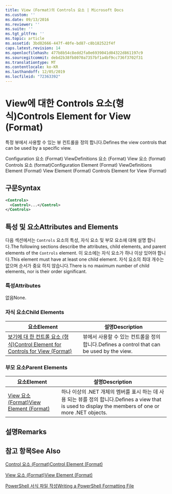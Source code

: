 ```yaml
---
title: View (Format)의 Controls 요소 | Microsoft Docs
ms.custom: ''
ms.date: 09/13/2016
ms.reviewer: ''
ms.suite: ''
ms.tgt_pltfrm: ''
ms.topic: article
ms.assetid: 3bd82666-447f-40fe-bd87-c8b182522f4f
caps.latest.revision: 14
ms.openlocfilehash: 477b8b54c8edd2fa0e6939041d04322d861197c9
ms.sourcegitcommit: debd2b38fb8070a7357bf1a4bf9cc736f3702f31
ms.translationtype: MT
ms.contentlocale: ko-KR
ms.lasthandoff: 12/05/2019
ms.locfileid: "72363392"
---
```

# <a name="controls-element-for-view-format"></a><span data-ttu-id="7bec2-102">View에 대한 Controls 요소(형식)</span><span class="sxs-lookup"><span data-stu-id="7bec2-102">Controls Element for View (Format)</span></span>

<span data-ttu-id="7bec2-103">특정 뷰에서 사용할 수 있는 뷰 컨트롤을 정의 합니다.</span><span class="sxs-lookup"><span data-stu-id="7bec2-103">Defines the view controls that can be used by a specific view.</span></span>

<span data-ttu-id="7bec2-104">Configuration 요소 (Format) ViewDefinitions 요소 (Format) View 요소 (format) Controls 요소 (format)</span><span class="sxs-lookup"><span data-stu-id="7bec2-104">Configuration Element (Format) ViewDefinitions Element (Format) View Element (Format) Controls Element for View (Format)</span></span>

## <a name="syntax"></a><span data-ttu-id="7bec2-105">구문</span><span class="sxs-lookup"><span data-stu-id="7bec2-105">Syntax</span></span>

```xml
<Controls>
  <Control>...</Control>
</Controls>
```

## <a name="attributes-and-elements"></a><span data-ttu-id="7bec2-106">특성 및 요소</span><span class="sxs-lookup"><span data-stu-id="7bec2-106">Attributes and Elements</span></span>

<span data-ttu-id="7bec2-107">다음 섹션에서는 `Controls` 요소의 특성, 자식 요소 및 부모 요소에 대해 설명 합니다.</span><span class="sxs-lookup"><span data-stu-id="7bec2-107">The following sections describe the attributes, child elements, and parent elements of the `Controls` element.</span></span> <span data-ttu-id="7bec2-108">이 요소에는 자식 요소가 하나 이상 있어야 합니다.</span><span class="sxs-lookup"><span data-stu-id="7bec2-108">This element must have at least one child element.</span></span> <span data-ttu-id="7bec2-109">자식 요소의 최대 개수는 없으며 순서가 중요 하지 않습니다.</span><span class="sxs-lookup"><span data-stu-id="7bec2-109">There is no maximum number of child elements, nor is their order significant.</span></span>

### <a name="attributes"></a><span data-ttu-id="7bec2-110">특성</span><span class="sxs-lookup"><span data-stu-id="7bec2-110">Attributes</span></span>

<span data-ttu-id="7bec2-111">없음</span><span class="sxs-lookup"><span data-stu-id="7bec2-111">None.</span></span>

### <a name="child-elements"></a><span data-ttu-id="7bec2-112">자식 요소</span><span class="sxs-lookup"><span data-stu-id="7bec2-112">Child Elements</span></span>

|<span data-ttu-id="7bec2-113">요소</span><span class="sxs-lookup"><span data-stu-id="7bec2-113">Element</span></span>|<span data-ttu-id="7bec2-114">설명</span><span class="sxs-lookup"><span data-stu-id="7bec2-114">Description</span></span>|
|-------------|-----------------|
|[<span data-ttu-id="7bec2-115">보기에 대 한 컨트롤 요소 (형식)</span><span class="sxs-lookup"><span data-stu-id="7bec2-115">Control Element for Controls for View (Format)</span></span>](./control-element-for-controls-for-view-format.md)|<span data-ttu-id="7bec2-116">뷰에서 사용할 수 있는 컨트롤을 정의 합니다.</span><span class="sxs-lookup"><span data-stu-id="7bec2-116">Defines a control that can be used by the view.</span></span>|

### <a name="parent-elements"></a><span data-ttu-id="7bec2-117">부모 요소</span><span class="sxs-lookup"><span data-stu-id="7bec2-117">Parent Elements</span></span>

|<span data-ttu-id="7bec2-118">요소</span><span class="sxs-lookup"><span data-stu-id="7bec2-118">Element</span></span>|<span data-ttu-id="7bec2-119">설명</span><span class="sxs-lookup"><span data-stu-id="7bec2-119">Description</span></span>|
|-------------|-----------------|
|[<span data-ttu-id="7bec2-120">View 요소 (Format)</span><span class="sxs-lookup"><span data-stu-id="7bec2-120">View Element (Format)</span></span>](./view-element-format.md)|<span data-ttu-id="7bec2-121">하나 이상의 .NET 개체의 멤버를 표시 하는 데 사용 되는 뷰를 정의 합니다.</span><span class="sxs-lookup"><span data-stu-id="7bec2-121">Defines a view that is used to display the members of one or more .NET objects.</span></span>|

## <a name="remarks"></a><span data-ttu-id="7bec2-122">설명</span><span class="sxs-lookup"><span data-stu-id="7bec2-122">Remarks</span></span>

## <a name="see-also"></a><span data-ttu-id="7bec2-123">참고 항목</span><span class="sxs-lookup"><span data-stu-id="7bec2-123">See Also</span></span>

[<span data-ttu-id="7bec2-124">Control 요소 (Format)</span><span class="sxs-lookup"><span data-stu-id="7bec2-124">Control Element (Format)</span></span>](./control-element-for-controls-for-view-format.md)

[<span data-ttu-id="7bec2-125">View 요소 (Format)</span><span class="sxs-lookup"><span data-stu-id="7bec2-125">View Element (Format)</span></span>](./view-element-format.md)

[<span data-ttu-id="7bec2-126">PowerShell 서식 파일 작성</span><span class="sxs-lookup"><span data-stu-id="7bec2-126">Writing a PowerShell Formatting File</span></span>](./writing-a-powershell-formatting-file.md)
